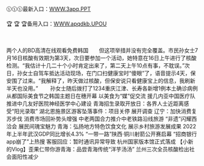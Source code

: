 <p>
	🕦🕦🕦最新入口：<a href="http://www.baidu.com/link?url=6MA2SWnO3Raqke39an_0PUxosM6ZrUGzi1BN9tNnlPW&wd">WWW.3apq.PPT</a> 
	<p>
		🏆
🏆
🏆备用入口：<a href="http://www.baidu.com/link?url=6MA2SWnO3Raqke39an_0PUxosM6ZrUGzi1BN9tNnlPW&wd">WWW.apqdkb.UPOU</a> 
	</p>
	<p>
		<br />
	</p>
	<p>
		两个人的BD高清在线观看免费韩国　　但这项举措并没有完全覆盖。市民孙女士7月16日核酸有效期为第3天，次日要参加一个活动，她特意在16日上午进行了核酸检测。“我估计十几二十个小时肯定出来了，第二天上午10点有事，不耽误。”次日，孙女士自驾车抵达活动现场，在门口扫健康宝时“傻眼”了，语音提示4天，保安围了过来。“我解释了，昨天做过核酸，但保安说只看健康宝上的信息，我刷新半天也没用。”
　　孙女士随后拨打了1234重庆江津、长寿各新增1例本土确诊病例
从都国际美食节之韩国主题日在穗开幕 以美食为“媒”促交流
援几内亚中国医疗队推进中几友好医院神经医学中心建设
青海招生录取开放日：各界人士近距离感受“阳光录取”
湖北恩施景区游客坠落事件：项目关停 展开调查
辽宁：加快消费复苏步伐 消费市场回补势头增强
中老两国合力推介中老铁路沿线旅游
“非遗”闪耀西洽会 展民间瑰宝魅力
青海：弘扬地方特色饮食文化 展示乡村旅游发展成果
2022年上半年武汉GDP同比增长4.3%
“一带一路”陕西·铜川射箭公开赛启幕
“招商银行app崩了”上热搜 客服回应：暂时通讯异常导致
杭州国家版本馆正式落成
【小新的Vlog】歪果仁带你游青海：品尝青海传统“洋芋汤汤”
兰州三次全员核酸检出社会面阳性减少
	</p>
